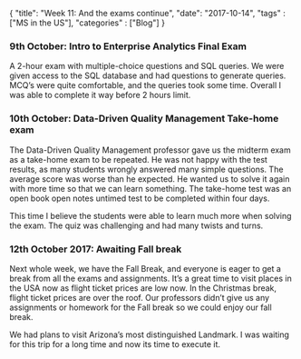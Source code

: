 {
    "title": "Week 11: And the exams continue",
    "date": "2017-10-14",
    "tags" : ["MS in the US"],
    "categories" : ["Blog"]
}

###  9th October: Intro to Enterprise Analytics Final Exam

A 2-hour exam with multiple-choice questions and SQL queries. We were given access to the SQL database and had questions to generate queries. MCQ’s were quite comfortable, and the queries took some time. Overall I was able to complete it way before 2 hours limit.

###  10th October: Data-Driven Quality Management Take-home exam

The Data-Driven Quality Management professor gave us the midterm exam as a take-home exam to be repeated. He was not happy with the test results, as many students wrongly answered many simple questions. The average score was worse than he expected. He wanted us to solve it again with more time so that we can learn something. The take-home test was an open book open notes untimed test to be completed within four days.

This time I believe the students were able to learn much more when solving the exam. The quiz was challenging and had many twists and turns.

###  12th October 2017: Awaiting Fall break

Next whole week, we have the Fall Break, and everyone is eager to get a break from all the exams and assignments. It’s a great time to visit places in the USA now as flight ticket prices are low now. In the Christmas break, flight ticket prices are over the roof. Our professors didn’t give us any assignments or homework for the Fall break so we could enjoy our
fall break.

We had plans to visit Arizona’s most distinguished Landmark. I was waiting for this trip for a long time and now its time to execute it.
